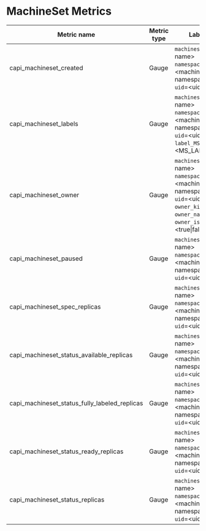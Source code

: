 <!-- SPDX-License-Identifier: MIT -->
# MachineSet Metrics

| Metric name                                   | Metric type | Labels/tags                                                                                                                                                                                                    |
|-----------------------------------------------|-------------|----------------------------------------------------------------------------------------------------------------------------------------------------------------------------------------------------------------|
| capi_machineset_created                       | Gauge       | `machineset`=&lt;ms-name&gt; <br> `namespace`=&lt;machineset-namespace&gt; <br> `uid`=&lt;uid&gt;                                                                                                              |
| capi_machineset_labels                        | Gauge       | `machineset`=&lt;ms-name&gt; <br> `namespace`=&lt;machineset-namespace&gt; <br> `uid`=&lt;uid&gt; <br> `label_MS_LABEL`=&lt;MS_LABEL&                                                                          |
| capi_machineset_owner                         | Gauge       | `machineset`=&lt;ms-name&gt; <br> `namespace`=&lt;machineset-namespace&gt; <br> `uid`=&lt;uid&gt; <br> `owner_kind`=&lt;kind&gt; <br> `owner_name`=&lt;name&gt; <br> `owner_is_controller`=&lt;true\|false&gt; |
| capi_machineset_paused                        | Gauge       | `machineset`=&lt;ms-name&gt; <br> `namespace`=&lt;machineset-namespace&gt; <br> `uid`=&lt;uid&gt;                                                                                                              |
| capi_machineset_spec_replicas                 | Gauge       | `machineset`=&lt;ms-name&gt; <br> `namespace`=&lt;machineset-namespace&gt; <br> `uid`=&lt;uid&gt;                                                                                                              |
| capi_machineset_status_available_replicas     | Gauge       | `machineset`=&lt;ms-name&gt; <br> `namespace`=&lt;machineset-namespace&gt; <br> `uid`=&lt;uid&gt;                                                                                                              |
| capi_machineset_status_fully_labeled_replicas | Gauge       | `machineset`=&lt;ms-name&gt; <br> `namespace`=&lt;machineset-namespace&gt; <br> `uid`=&lt;uid&gt;                                                                                                              |
| capi_machineset_status_ready_replicas         | Gauge       | `machineset`=&lt;ms-name&gt; <br> `namespace`=&lt;machineset-namespace&gt; <br> `uid`=&lt;uid&gt;                                                                                                              |
| capi_machineset_status_replicas               | Gauge       | `machineset`=&lt;ms-name&gt; <br> `namespace`=&lt;machineset-namespace&gt; <br> `uid`=&lt;uid&gt;                                                                                                              |
